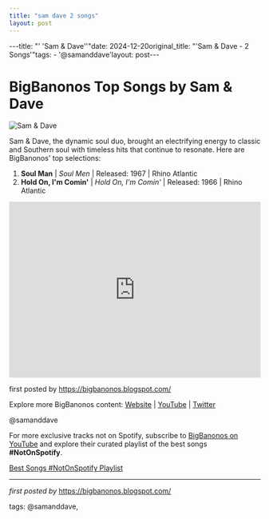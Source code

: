 ```yaml
---
title: "sam dave 2 songs"
layout: post
---
```

---title: "' 'Sam & Dave''"date: 2024-12-20original_title: "'Sam & Dave - 2 Songs'"tags:  - '@samanddave'layout: post---<h1>BigBanonos Top Songs by Sam & Dave</h1><img alt="Sam & Dave" src="https://i.scdn.co/image/a3cefb27c2aad573e4dae048effaa9cae6af7268" /> <p>Sam & Dave, the dynamic soul duo, brought an electrifying energy to classic and Southern soul with timeless hits that continue to resonate. Here are BigBanonos' top selections:</p> <ol> <li><strong>Soul Man</strong> | <em>Soul Men</em> | Released: 1967 | Rhino Atlantic</li> <li><strong>Hold On, I'm Comin'</strong> | <em>Hold On, I'm Comin'</em> | Released: 1966 | Rhino Atlantic</li></ol> <div> <iframe allow="autoplay; clipboard-write; encrypted-media; fullscreen; picture-in-picture" frameborder="0" height="352" loading="lazy" src="https://open.spotify.com/embed/playlist/0fo9at0iqeyh0UoM2VQRLD?utm_source=generator" width="100%"></iframe></div> <p>first posted by <a href="https://bigbanonos.blogspot.com/">https://bigbanonos.blogspot.com/</a></p> <div> <p>Explore more BigBanonos content: <a href="https://bigbanonos.blogspot.com/">Website</a> | <a href="https://www.youtube.com/@BigBanonos">YouTube</a> | <a href="https://x.com/bigbanonos">Twitter</a></p></div> <!--Tags--><p>@samanddave</p><!--Subscribe and Playlist Links--><div>    <p>For more exclusive tracks not on Spotify, subscribe to <a href="https://www.youtube.com/@BigBanonos" target="_blank">BigBanonos on YouTube</a> and explore their curated playlist of the best songs <strong>#NotOnSpotify</strong>.</p>    <p><a href="https://www.youtube.com/playlist?list=PLtuNtuTatqI0kFahUCbtbfenC_ET5O_tr" target="_blank">Best Songs #NotOnSpotify Playlist<br /></a></p></div><hr /><p><em>first posted by</em> <a href="https://bigbanonos.blogspot.com/" rel="noopener" target="_new">https://bigbanonos.blogspot.com/</a></p><p>tags: @samanddave,</p>